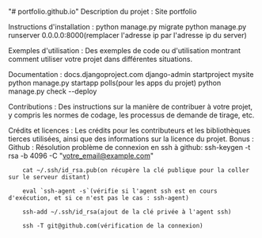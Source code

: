 "# portfolio.github.io" 
Description du projet :
Site portfolio

Instructions d'installation :
    python manage.py migrate
    python manage.py runserver 0.0.0.0:8000(remplacer l'adresse ip par l'adresse ip du server)

Exemples d'utilisation :
    Des exemples de code ou d'utilisation montrant comment utiliser votre projet dans différentes situations.

Documentation :
    docs.djangoproject.com
    django-admin startproject mysite
    python manage.py startapp polls(pour les apps du projet)
    python manage.py check --deploy


Contributions :
    Des instructions sur la manière de contribuer à votre projet, y compris les normes de codage, les processus de demande de tirage, etc.

Crédits et licences :
    Les crédits pour les contributeurs et les bibliothèques tierces utilisées, ainsi que des informations sur la licence du projet.
Bonus : Github :
    Résolution problème de connexion en ssh à github:
        ssh-keygen -t rsa -b 4096 -C "votre_email@example.com"

        cat ~/.ssh/id_rsa.pub(on récupère la clé publique pour la coller sur le serveur distant)

        eval `ssh-agent -s`(vérifie si l'agent ssh est en cours d'exécution, et si ce n'est pas le cas : ssh-agent)

        ssh-add ~/.ssh/id_rsa(ajout de la clé privée à l'agent ssh)

        ssh -T git@github.com(vérification de la connexion)




